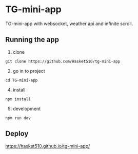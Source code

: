 # TG-mini-app

TG-mini-app with websocket, weather api and infinite scroll.

## Running the app

1. clone

```
git clone https://github.com/Hasket510/tg-mini-app
```

2. go in to project

```
cd TG-mini-app
```

4. install

```
npm install
```

5. development

```
npm run dev
```

## Deploy

https://hasket510.github.io/tg-mini-app/
